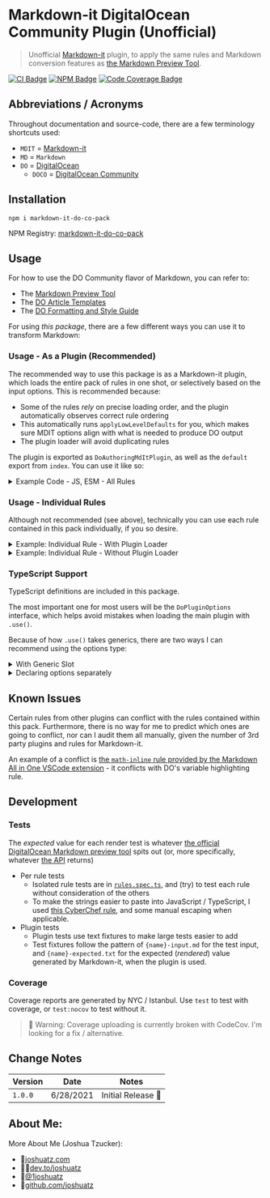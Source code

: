 # Markdown-it DigitalOcean Community Plugin (Unofficial)
> Unofficial [Markdown-it](https://github.com/markdown-it/markdown-it) plugin, to apply the same rules and Markdown conversion features as [the Markdown Preview Tool](https://www.digitalocean.com/community/markdown).

[![CI Badge](https://github.com/joshuatz/markdown-it-do-co-pack/actions/workflows/nodejs.yml/badge.svg)](https://github.com/joshuatz/markdown-it-do-co-pack/actions/workflows/nodejs.yml) [![NPM Badge](https://img.shields.io/npm/v/markdown-it-do-co-pack)](https://www.npmjs.com/package/markdown-it-do-co-pack) [![Code Coverage Badge](https://codecov.io/gh/joshuatz/markdown-it-do-co-pack/branch/main/graph/badge.svg)](https://codecov.io/gh/{USER}/{REPO}/branch/main)

## Abbreviations / Acronyms
Throughout documentation and source-code, there are a few terminology shortcuts used:

- `MDIT` = [Markdown-it](https://github.com/markdown-it/markdown-it)
- `MD` = `Markdown`
- `DO` = [DigitalOcean](https://www.digitalocean.com/)
	- `DOCO` = [DigitalOcean Community](https://www.digitalocean.com/community)

## Installation
```
npm i markdown-it-do-co-pack
```

NPM Registry: [markdown-it-do-co-pack](https://www.npmjs.com/package/markdown-it-do-co-pack)

## Usage
For how to use the DO Community flavor of Markdown, you can refer to:

- The [Markdown Preview Tool](https://www.digitalocean.com/community/markdown)
- The [DO Article Templates](https://github.com/do-community/do-article-templates)
- The [DO Formatting and Style Guide](do.co/style)

For using _this package_, there are a few different ways you can use it to transform Markdown:

### Usage - As a Plugin (Recommended)
The recommended way to use this package is as a Markdown-it plugin, which loads the entire pack of rules in one shot, or selectively based on the input options. This is recommended because:

- Some of the rules _rely_ on precise loading order, and the plugin automatically observes correct rule ordering
- This automatically runs `applyLowLevelDefaults` for you, which makes sure MDIT options align with what is needed to produce DO output
- The plugin loader will avoid duplicating rules

The plugin is exported as `DoAuthoringMdItPlugin`, as well as the `default` export from `index`. You can use it like so:

<details>
	<summary>Example Code - JS, ESM - All Rules</summary>

```js
import {DoAuthoringMdItPlugin} from 'markdown-it-do-co-pack';
import MarkdownIt from 'markdown-it';

const mdItInstance = new MarkdownIt();

mdItInstance.use(DoAuthoringMdItPlugin, {
	rules: 'all', // This can also be `default`, or an array of rule names
});

let input =
`
# Example

<$>[note]
**Note:** This is a special note!
<$>

Here is a <^>variable highlight<^>.
`


const output = mdItInstance.render(input);
console.log(output);

/**
 * Output:

<h1 id="example">Example</h1>

<p><span class='note'><strong>Note:</strong> This is a special note!<br></span></p>

<p>Here is a <span class="highlight">variable highlight</span>.</p>

 */
```
</details>

### Usage - Individual Rules
Although not recommended (see above), technically you can use each rule contained in this pack individually, if you so desire.

<details>
	<summary>Example: Individual Rule - With Plugin Loader</summary>

```js
const mdItInstance = new MarkdownIt();
mdItInstance.use(DoAuthoringMdItPlugin, {
	rules: ['do_notes']
});
```
</details>


<details>
	<summary>Example: Individual Rule - Without Plugin Loader</summary>

```js
import {RulesByName} from 'markdown-it-do-co-pack';
import MarkdownIt from 'markdown-it';

const mdItInstance = new MarkdownIt();

const {name: ruleName, ruleFn} = RulesByName.do_variable_highlights;

mdItInstance.core.ruler.push(ruleName, ruleFn);

let input =
`
In this sentence, <^>this<^> is a variable.
`


const output = mdItInstance.render(input);
console.log(output);
// <p>In this sentence, <span class="highlight">this</span> is a variable.</p>
```
</details>

### TypeScript Support
TypeScript definitions are included in this package.

The most important one for most users will be the `DoPluginOptions` interface, which helps avoid mistakes when loading the main plugin with `.use()`.

Because of how `.use()` takes generics, there are two ways I can recommend using the options type:

<details>
	<summary>With Generic Slot</summary>

This definitely requires that you have installed `@types/markdown-it`.

```ts
import {DoAuthoringMdItPlugin, DoPluginOptions} from 'markdown-it-do-co-pack';
import MarkdownIt from 'markdown-it';

const mdItInstance = new MarkdownIt();

mdItInstance.use<DoPluginOptions>(DoAuthoringMdItPlugin, {
	rules: 'all'
});
```
</details>

<details>
	<summary>Declaring options separately</summary>

You can also create options separately and explicitly type them:

```ts
import {DoAuthoringMdItPlugin, DoPluginOptions} from 'markdown-it-do-co-pack';
import MarkdownIt from 'markdown-it';

const mdItInstance = new MarkdownIt();

const options: DoPluginOptions = {
	rules: 'all'
}

mdItInstance.use(DoAuthoringMdItPlugin, options);
```
</details>


## Known Issues
Certain rules from other plugins can conflict with the rules contained within this pack. Furthermore, there is no way for me to predict which ones are going to conflict, nor can I audit them all manually, given the number of 3rd party plugins and rules for Markdown-it.

An example of a conflict is [the `math-inline` rule provided by the Markdown All in One VSCode extension](https://github.com/yzhang-gh/vscode-markdown/blob/f560819acc2175691dd5d5d809e3329c50d18039/syntaxes/math_inline.markdown.tmLanguage.json) - it conflicts with DO's variable highlighting rule.


## Development

### Tests
The *expected* value for each render test is whatever [the official DigitalOcean Markdown preview tool](https://www.digitalocean.com/community/markdown) spits out (or, more specifically, whatever [the API](https://www.digitalocean.com/community/markdown/preview) returns)

- Per rule tests
	- Isolated rule tests are in [`rules.spec.ts`](__tests__/rules.spec.ts), and (try) to test each rule without consideration of the others
	- To make the strings easier to paste into JavaScript / TypeScript, I used [this CyberChef rule](https://gchq.github.io/CyberChef/#recipe=Find_/_Replace(%7B'option':'Regex','string':'%5C%5Cn'%7D,'%5C%5C%5C%5Cn',true,false,true,false)Find_/_Replace(%7B'option':'Regex','string':'%5C''%7D,'%22',true,false,true,false)Find_/_Replace(%7B'option':'Regex','string':'%5E%7C$'%7D,'%5C'',true,false,true,false)), and some manual escaping when applicable.
- Plugin tests
	- Plugin tests use text fixtures to make large tests easier to add
	- Test fixtures follow the pattern of `{name}-input.md` for the test input, and `{name}-expected.txt` for the expected (*rendered*) value generated by Markdown-it, when the plugin is used.

### Coverage
Coverage reports are generated by NYC / Istanbul. Use `test` to test with coverage, or `test:nocov` to test without it.

> 🚨 Warning: Coverage uploading is currently broken with CodeCov. I'm looking for a fix / alternative.

## Change Notes
Version | Date | Notes
--- | --- | ---
`1.0.0` | 6/28/2021 | Initial Release 🚀

## About Me:

More About Me (Joshua Tzucker):

 - 🔗<a href="https://joshuatz.com/" rel="noopener" target="_blank">joshuatz.com</a>
 - 👨‍💻<a href="https://dev.to/joshuatz" rel="noopener" target="_blank">dev.to/joshuatz</a>
 - 💬<a href="https://twitter.com/1joshuatz" rel="noopener" target="_blank">@1joshuatz</a>
 - 💾<a href="https://github.com/joshuatz" rel="noopener" target="_blank">github.com/joshuatz</a>